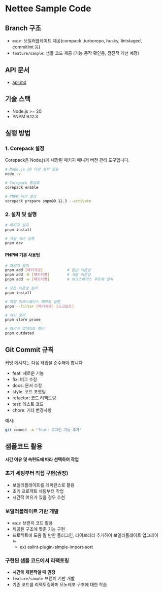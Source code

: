 # Nettee Sample Code

## Branch 구조

- `main`: 보일러플레이트 제공(corepack ,turborepo, husky, lintstaged, commitlint 등)
- `feature/sample`: 샘플 코드 제공 (기능 동작 확인용, 점진적 개선 예정)

## API 문서

- [api.md](./api.md)

## 기술 스택

- Node.js >= 20
- PNPM 9.12.3

## 실행 방법

### 1. Corepack 설정

Corepack은 Node.js에 내장된 패키지 매니저 버전 관리 도구입니다.

```bash
# Node.js 20 이상 설치 필요
node -v

# Corepack 활성화
corepack enable

# PNPM 버전 설정
corepack prepare pnpm@9.12.3 --activate
```

### 2. 설치 및 실행

```bash
# 패키지 설치
pnpm install

# 개발 서버 실행
pnpm dev
```

#### PNPM 기본 사용법

```bash
# 패키지 설치
pnpm add [패키지명]           # 일반 의존성
pnpm add -D [패키지명]        # 개발 의존성
pnpm add -w [패키지명]        # 워크스페이스 루트에 설치

# 모든 의존성 설치
pnpm install

# 특정 워크스페이스 패키지 실행
pnpm --filter [패키지명] [스크립트]

# 캐시 정리
pnpm store prune

# 패키지 업데이트 확인
pnpm outdated
```

## Git Commit 규칙

커밋 메시지는 다음 타입을 준수해야 합니다

- feat: 새로운 기능
- fix: 버그 수정
- docs: 문서 수정
- style: 코드 포맷팅
- refactor: 코드 리팩토링
- test: 테스트 코드
- chore: 기타 변경사항

예시:

```bash
git commit -m "feat: 로그인 기능 추가"
```

## 샘플코드 활용

**시간 여유 및 숙련도에 따라 선택하여 작업**

### 초기 세팅부터 직접 구현(권장)

- 보일러플레이트를 레퍼런스로 활용
- 초기 프로젝트 세팅부터 작업
- 시간적 여유가 있을 경우 추천

### 보일러플레이트 기반 개발

- `main` 브랜치 코드 활용
- 제공된 구조에 맞춘 기능 구현
- 프로젝트에 도움 될 만한 플러그인, 라이브러리 추가하여 보일러플레이트 업그레이드
  - ex) eslint-plugin-simple-import-sort

### 구현된 샘플 코드에서 리팩토링

- **시간이 제한적일 때 권장**
- `feature/sample` 브랜치 기반 개발
- 기존 코드를 리팩토링하며 모노레포 구조에 대한 학습
